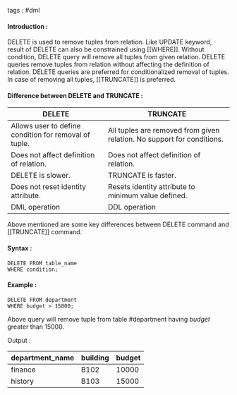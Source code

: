 tags : #dml

#### Introduction : 

DELETE is used to remove tuples from relation. Like UPDATE keyword, result of DELETE can also be constrained using [[WHERE]]. Without condition, DELETE query will remove all tuples from given relation. DELETE queries remove tuples from relation without affecting the definition of relation. DELETE queries are preferred for conditionalized removal of tuples. In case of removing all tuples, [[TRUNCATE]] is preferred.

#### Difference between DELETE and TRUNCATE : 

| DELETE                                                | TRUNCATE                                                               |
| ----------------------------------------------------- | ---------------------------------------------------------------------- |
| Allows user to define condition for removal of tuple. | All tuples are removed from given relation. No support for conditions. |
| Does not affect definition of relation.               | Does not affect definition of relation.                                |
| DELETE is slower.                                     | TRUNCATE is faster.                                                    |
| Does not reset identity attribute.                    | Resets identity attribute to minimum value defined.                    |
| DML operation                                         | DDL operation                                                          |
Above mentioned are some key differences between DELETE command and [[TRUNCATE]] command.

#### Syntax : 

```
DELETE FROM table_name
WHERE condition;
```

#### Example : 

```
DELETE FROM department
WHERE budget > 15000;
```

Above query will remove tuple from table #department having *budget* greater than 15000.

Output : 

| department_name  | building | budget |
| ---------------- | -------- | ------ |
| finance          | B102     | 10000  |
| history          | B103     | 15000  |